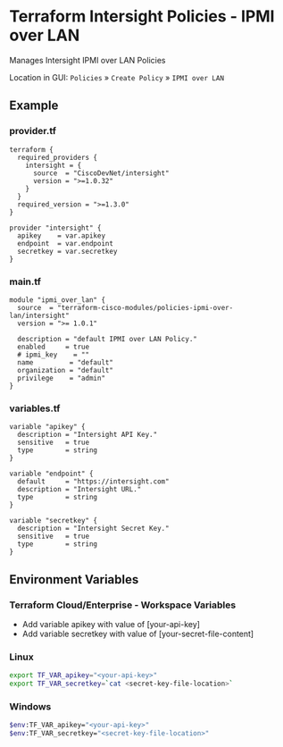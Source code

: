 <!-- BEGIN_TF_DOCS -->
# Terraform Intersight Policies - IPMI over LAN
Manages Intersight IPMI over LAN Policies

Location in GUI:
`Policies` » `Create Policy` » `IPMI over LAN`

## Example

### provider.tf
```hcl
terraform {
  required_providers {
    intersight = {
      source  = "CiscoDevNet/intersight"
      version = ">=1.0.32"
    }
  }
  required_version = ">=1.3.0"
}

provider "intersight" {
  apikey    = var.apikey
  endpoint  = var.endpoint
  secretkey = var.secretkey
}
```

### main.tf
```hcl
module "ipmi_over_lan" {
  source  = "terraform-cisco-modules/policies-ipmi-over-lan/intersight"
  version = ">= 1.0.1"

  description = "default IPMI over LAN Policy."
  enabled     = true
  # ipmi_key    = ""
  name         = "default"
  organization = "default"
  privilege    = "admin"
}
```

### variables.tf
```hcl
variable "apikey" {
  description = "Intersight API Key."
  sensitive   = true
  type        = string
}

variable "endpoint" {
  default     = "https://intersight.com"
  description = "Intersight URL."
  type        = string
}

variable "secretkey" {
  description = "Intersight Secret Key."
  sensitive   = true
  type        = string
}
```

## Environment Variables

### Terraform Cloud/Enterprise - Workspace Variables
- Add variable apikey with value of [your-api-key]
- Add variable secretkey with value of [your-secret-file-content]

### Linux
```bash
export TF_VAR_apikey="<your-api-key>"
export TF_VAR_secretkey=`cat <secret-key-file-location>`
```

### Windows
```bash
$env:TF_VAR_apikey="<your-api-key>"
$env:TF_VAR_secretkey="<secret-key-file-location>"
```
<!-- END_TF_DOCS -->